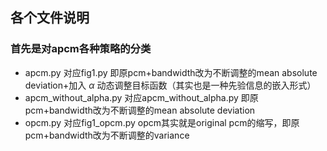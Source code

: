 ## 各个文件说明
### 首先是对apcm各种策略的分类
* apcm.py 对应fig1.py
即原pcm+bandwidth改为不断调整的mean absolute deviation+加入
 $\alpha$ 动态调整目标函数（其实也是一种先验信息的嵌入形式） 
* apcm_without_alpha.py 对应apcm_without_alpha.py
即原pcm+bandwidth改为不断调整的mean absolute deviation
* opcm.py 对应fig1_opcm.py
opcm其实就是original pcm的缩写，即原pcm+bandwidth改为不断调整的variance